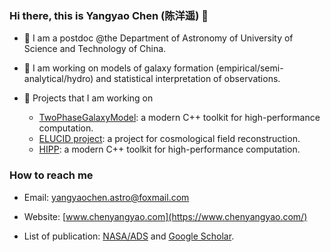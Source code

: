 ### Hi there, this is Yangyao Chen (陈洋遥) 👋

- :book: I am a postdoc @the Department of Astronomy of University of Science and Technology of China. 

- :shit: I am working on models of galaxy formation (empirical/semi-analytical/hydro) and statistical interpretation of observations.

- :ghost: Projects that I am working on
  - [TwoPhaseGalaxyModel](https://github.com/ChenYangyao/two-phase-galaxy-model): a modern C++ toolkit for high-performance computation.
  - [ELUCID project](https://www.elucid-project.com/): a project for cosmological field reconstruction.
  - [HIPP](https://github.com/ChenYangyao/hipp): a modern C++ toolkit for high-performance computation.

### How to reach me

- Email: yangyaochen.astro@foxmail.com

- Website: [www.chenyangyao.com](https://www.chenyangyao.com/)

- List of publication: [NASA/ADS](https://ui.adsabs.harvard.edu/user/libraries/CtFl8zXWR0G1XAbYe7PjTw) and [Google Scholar](https://scholar.google.com/citations?user=_dfTRA8AAAAJ&hl=en).
